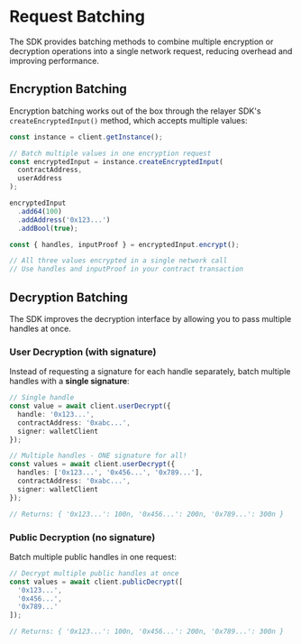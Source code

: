 # Request Batching

The SDK provides batching methods to combine multiple encryption or decryption operations into a single network request, reducing overhead and improving performance.

## Encryption Batching

Encryption batching works out of the box through the relayer SDK's `createEncryptedInput()` method, which accepts multiple values:

```typescript
const instance = client.getInstance();

// Batch multiple values in one encryption request
const encryptedInput = instance.createEncryptedInput(
  contractAddress,
  userAddress
);

encryptedInput
  .add64(100)
  .addAddress('0x123...')
  .addBool(true);

const { handles, inputProof } = encryptedInput.encrypt();

// All three values encrypted in a single network call
// Use handles and inputProof in your contract transaction
```

## Decryption Batching

The SDK improves the decryption interface by allowing you to pass multiple handles at once.

### User Decryption (with signature)

Instead of requesting a signature for each handle separately, batch multiple handles with a **single signature**:

```typescript
// Single handle
const value = await client.userDecrypt({
  handle: '0x123...',
  contractAddress: '0xabc...',
  signer: walletClient
});

// Multiple handles - ONE signature for all!
const values = await client.userDecrypt({
  handles: ['0x123...', '0x456...', '0x789...'],
  contractAddress: '0xabc...',
  signer: walletClient
});

// Returns: { '0x123...': 100n, '0x456...': 200n, '0x789...': 300n }
```

### Public Decryption (no signature)

Batch multiple public handles in one request:

```typescript
// Decrypt multiple public handles at once
const values = await client.publicDecrypt([
  '0x123...',
  '0x456...',
  '0x789...'
]);

// Returns: { '0x123...': 100n, '0x456...': 200n, '0x789...': 300n }
```
